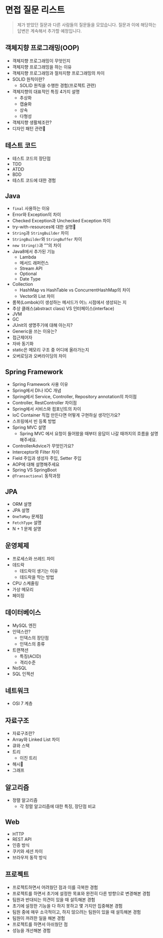 # 면접 질문 리스트
> 제가 받았던 질문과 다른 사람들의 질문들을 모았습니다. 질문과 이에 해당하는 답변은 계속해서 추가할 예정입니다.


## 객체지향 프로그래밍(OOP)
- 객체지향 프로그래밍이 무엇인지
- 객체지향 프로그래밍을 하는 이유
- 객체지향 프로그래밍과 절차지향 프로그래밍의 차이
- SOLID 원칙이란?
    - SOLID 원칙을 수행한 경험(프로젝트 관련)
- 객체지향의 대표적인 특징 4가지 설명
    - 추상화
    - 캡슐화
    - 상속
    - 다형성
- 객체지향 생활체조란?
- 디자인 패턴 관련

## 테스트 코드
- 테스트 코드의 장단점
- TDD
- ATDD
- BDD
- 테스트 코드에 대한 경험

## Java
- `final` 사용하는 이유
- Error와 Exception의 차이
- Checked Exception과 Unchecked Exception 차이
- try-with-resources에 대한 설명
- `String`과 `StringBuilder` 차이
- `StringBuilder`와 `StringBuffer` 차이
- `new String()`과 ""의 차이
- Java8에서 추가된 기능
    - Lambda
    - 메서드 래퍼런스
    - Stream API
    - Optional
    - Date Type
- Collection
    - HashMap vs HashTable vs ConcurrentHashMap의 차이
    - Vector와 List 차이
- 롬복(Lombok)이 생성하는 메서드가 어느 시점에서 생성되는 지
- 추상 클래스(abstract class) VS 인터페이스(interface)
- JVM
- GC
- JUnit의 생명주기에 대해 아는지?
- Generic을 쓰는 이유는?
- 접근제어자
- 자바 동기화
- static은 메모리 구조 중 어디에 올라가는지
- 오버로딩과 오버라이딩의 차이

## Spring Framework
- Spring Framework 사용 이유
- Spring에서 DI나 IOC 개념
- Spring에서 Service, Controller, Repository annotation의 차이점
- Controller, RestController 차이점
- Spring에서 서비스와 컴포넌트의 차이
- IoC Container 직접 만든다면 어떻게 구현하실 생각인가요?
- 스프링에서 빈 등록 방법
- Spring MVC 설명
    - Spring MVC 에서 요청이 들어왔을 때부터 응답이 나갈 때까지의 흐름을 설명해주세요.
- ControllerAdvice가 무엇인가요?
- Interceptor와 Filter 차이
- Field 주입과 생성자 주입, Setter 주입
- AOP에 대해 설명해주세요
- Spring VS SpringBoot
- `@Transactional` 동작과정

## JPA
- ORM 설명
- JPA 설명
- `OneToMay` 문제점
- `FetchType` 설명
- N + 1 문제 설명

## 운영체제
- 프로세스와 쓰레드 차이
- 데드락
    - 데드락이 생기는 이유
    - 데드락을 막는 방법
- CPU 스케줄링
- 가상 메모리
- 페이징

## 데이터베이스
- MySQL 엔진
- 인덱스란?
    - 인덱스의 장단점
    - 인덱스의 종류
- 트랜잭션
    - 특징(ACID)
    - 격리수준
- NoSQL
- SQL 인젝션

## 네트워크
- OSI 7 계층

## 자료구조
- 자료구조란?
- Array와 Linked List 차이
- 큐와 스택
- 트리
    - 이진 트리
- 해시
- 그래프

## 알고리즘
- 정렬 알고리즘
    - 각 정렬 알고리즘에 대한 특징, 장단점 비교

## Web
- HTTP
- REST API
- 인증 방식
- 쿠키와 세션 차이
- 브라우저 동작 방식

## 프로젝트
- 프로젝트하면서 어려웠던 점과 이를 극복한 경험
- 프로젝트를 하면서 초기에 설정한 목표와 완전히 다른 방향으로 변경해본 경험
- 팀원과 반대되는 의견이 있을 때 설득해본 경험
- 초기에 설정한 기능을 다 하지 못하고 몇 가지만 집중해본 경험
- 팀원 중에 매우 소극적이고, 하지 않으려는 팀원이 있을 때 설득해본 경험
- 팀원이 꺼려한 일을 해본 경험
- 프로젝트를 하면서 아쉬웠던 점
- 성능을 개선해본 경험


